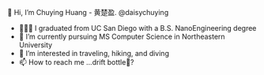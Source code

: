  👋 Hi, I’m Chuying Huang - 黄楚盈. @daisychuying
- 👩🏻‍💻 I graduated from UC San Diego with a B.S. NanoEngineering degree
- 🌱 I’m currently pursuing MS Computer Science in Northeastern University
- 👀 I’m interested in traveling, hiking, and diving
- 📫 How to reach me ...drift bottle🍾?

<!---
daisychuying/daisychuying is a ✨ special ✨ repository because its `README.md` (this file) appears on your GitHub profile.
You can click the Preview link to take a look at your changes.
--->
